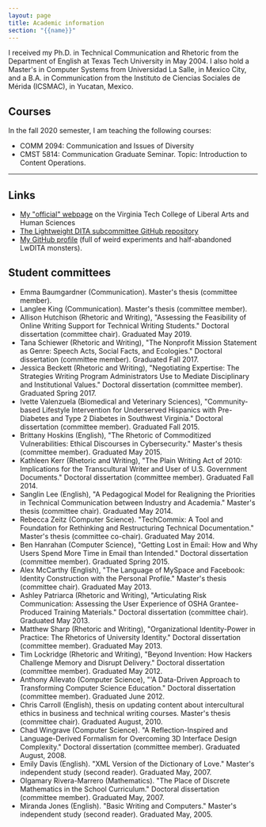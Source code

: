 ```yaml
---
layout: page
title: Academic information
section: "{{name}}"
---
```

I received my Ph.D. in Technical Communication and Rhetoric from the
Department of English at Texas Tech University in May 2004. I also hold a
Master's in Computer Systems from Universidad La Salle, in Mexico City, and a
B.A. in Communication from the Instituto de Ciencias Sociales de Mérida
(ICSMAC), in Yucatan, Mexico.

## Courses

In the fall 2020 semester, I am teaching the following courses:

* COMM 2094: Communication and Issues of Diversity
* CMST 5814: Communication Graduate Seminar. Topic: Introduction to Content Operations.

- - -

## Links

* [My "official" webpage](https://liberalarts.vt.edu/departments-and-schools/department-of-communication/faculty/carlos-evia.html) on the Virginia Tech College of Liberal Arts and Human Sciences
* [The Lightweight DITA subcommittee GitHub repository](https://github.com/oasis-tcs/dita-lwdita)
* [My GitHub profile](https://github.com/carlosevia) (full of weird experiments and half-abandoned LwDITA monsters).

## Student committees

* Emma Baumgardner (Communication). Master's thesis (committee member).
* Langlee King (Communication). Master's thesis (committee member).
* Allison Hutchison (Rhetoric and Writing), "Assessing the Feasibility of Online Writing Support for Technical Writing Students." Doctoral dissertation (committee chair). Graduated May 2019.
* Tana Schiewer (Rhetoric and Writing), "The Nonprofit Mission Statement as Genre: Speech Acts, Social Facts, and Ecologies." Doctoral dissertation (committee member). Graduated Fall 2017.
* Jessica Beckett (Rhetoric and Writing), "Negotiating Expertise: The Strategies Writing Program Administrators Use to Mediate Disciplinary and Institutional Values." Doctoral dissertation (committee member). Graduated Spring 2017.
* Ivette Valenzuela (Biomedical and Veterinary Sciences), "Community-based Lifestyle Intervention for Underserved Hispanics with Pre-Diabetes and Type 2 Diabetes in Southwest Virginia." Doctoral dissertation (committee member). Graduated Fall 2015.
* Brittany Hoskins (English), "The Rhetoric of Commoditized Vulnerabilities: Ethical Discourses in Cybersecurity." Master's thesis (committee member). Graduated May 2015.
* Kathleen Kerr (Rhetoric and Writing), "The Plain Writing Act of 2010: Implications for the Transcultural Writer and User of U.S. Government Documents." Doctoral dissertation (committee member). Graduated Fall 2014.
* Sanglin Lee (English), "A Pedagogical Model for Realigning the Priorities in Technical Communication between Industry and Academia." Master's thesis (committee chair). Graduated May 2014.
* Rebecca Zeitz (Computer Science). "TechCommix: A Tool and Foundation for Rethinking and Restructuring Technical Documentation." Master's thesis (committee co-chair). Graduated May 2014.
* Ben Hanrahan (Computer Science), "Getting Lost in Email: How and Why Users Spend More Time in Email than Intended." Doctoral dissertation (committee member). Graduated Spring 2015.
* Alex McCarthy (English), "The Language of MySpace and Facebook: Identity Construction with the Personal Profile." Master's thesis (committee chair). Graduated May 2013.
* Ashley Patriarca (Rhetoric and Writing), "Articulating Risk Communication: Assessing the User Experience of OSHA Grantee-Produced Training Materials." Doctoral dissertation (committee chair). Graduated May 2013.
* Matthew Sharp (Rhetoric and Writing), "Organizational Identity-Power in Practice: The Rhetorics of University Identity." Doctoral dissertation (committee member). Graduated May 2013.
* Tim Lockridge (Rhetoric and Writing), "Beyond Invention: How Hackers Challenge Memory and Disrupt Delivery." Doctoral dissertation (committee member). Graduated May 2012.
* Anthony Allevato (Computer Science), "'A Data-Driven Approach to Transforming Computer Science Education." Doctoral dissertation (committee member). Graduated June 2012.
* Chris Carroll (English), thesis on updating content about intercultural ethics in business and technical writing courses. Master's thesis (committee chair). Graduated August, 2010.
* Chad Wingrave (Computer Science). "A Reflection-Inspired and Language-Derived Formalism for Overcoming 3D Interface Design Complexity." Doctoral dissertation (committee member). Graduated August, 2008.
* Emily Davis (English). "XML Version of the Dictionary of Love." Master's independent study (second reader). Graduated May, 2007.
* Olgamary Rivera-Marrero (Mathematics). "The Place of Discrete Mathematics in the School Curriculum." Doctoral dissertation (committee member). Graduated May, 2007.
* Miranda Jones (English). "Basic Writing and Computers." Master's independent study (second reader). Graduated May, 2005.
